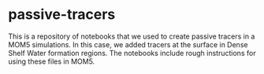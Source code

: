 # passive-tracers

This is a repository of notebooks that we used to create passive tracers in a MOM5 simulations.
In this case, we added tracers at the surface in Dense Shelf Water formation regions.
The notebooks include rough instructions for using these files in MOM5.

